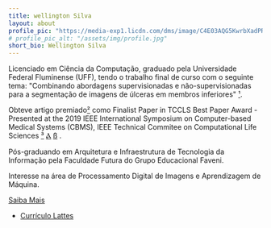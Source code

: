 ```yaml
---
title: wellington Silva
layout: about
profile_pic: "https://media-exp1.licdn.com/dms/image/C4E03AQG5KwrbXadPRw/profile-displayphoto-shrink_200_200/0?e=1600905600&v=beta&t=EBnlZSL0J6NJlRRGOH_sBgdQBoYQkTRMR7QqC-WRPUg"
# profile_pic_alt: "/assets/img/profile.jpg"
short_bio: Wellington Silva
---
```


Licenciado em Ciência da Computação, graduado pela Universidade Federal Fluminense (UFF), tendo o trabalho final de curso com o seguinte tema: "Combinando abordagens supervisionadas e não-supervisionadas para a segmentação de imagens de úlceras em membros inferiores"
[¹](http://infes.uff.br/aluno-do-infes-uff-e-pesquisadores-do-grupo-anoti-tem-trabalho-reconhecido-em-conferencia-internacional-aluno-wellington-de-souza-silva-do-curso-de-computacao-do-infes-uff-foi-premiado-como-finalist/).

Obteve artigo premiado[²](https://www.computer.org/csdl/proceedings-article/cbms/2019/228600a343/1cdO0qLxGvK) como Finalist Paper in TCCLS Best Paper Award - Presented at the 2019 IEEE International Symposium on Computer-based Medical Systems (CBMS),
IEEE Technical Commitee on Computational Life Sciences
[³](https://icmc.usp.br/noticias/4404-computacao-e-medicina-artigos-do-icmc-sao-premiados-em-conferencia-internacional)
[Ⲁ](https://www.ifnmg.edu.br/mais-noticias-portal/492-portal-noticias-2019/21351-professor-do-ifnmg-e-um-dos-autores-de-estudo-premiado-em-uma-das-principais-conferencias-na-area-de-computacao-medicina-e-bioinformatica)
[ß](http://agencia.fapesp.br/artigos-de-pesquisadores-do-icmc-usp-sao-premiados-em-conferencia-internacional/31134/)
. 

Pós-graduando em Arquitetura e Infraestrutura de Tecnologia da Informação pela Faculdade Futura do Grupo Educacional Faveni. 

Interesse na área de Processamento Digital de Imagens e Aprendizagem de Máquina.

[Saiba Mais](https://sswellington.github.io/about/) 
* [Currículo Lattes](http://lattes.cnpq.br/9272070981915554)
